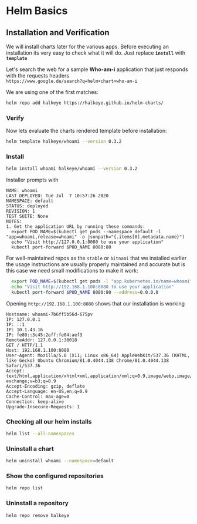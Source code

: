 # Helm Basics

## Installation and Verification

We will install charts later for the various apps. Before executing an installation
its very easy to check what it will do. Just replace **`install`** with **`template`**

Let's search the web for a sample **Who-am-i** application that just responds with the requests headers  
`https://www.google.de/search?q=helm+chart+who-am-i`

We are using one of the first matches:

```bash
helm repo add halkeye https://halkeye.github.io/helm-charts/
```

### Verify
Now lets evaluate the charts rendered template before installation:
```bash
helm template halkeye/whoami --version 0.3.2
```

### Install
```bash
helm install whoami halkeye/whoami --version 0.3.2
```

Installer prompts with
```text
NAME: whoami
LAST DEPLOYED: Tue Jul  7 10:57:26 2020
NAMESPACE: default
STATUS: deployed
REVISION: 1
TEST SUITE: None
NOTES:
1. Get the application URL by running these commands:
  export POD_NAME=$(kubectl get pods --namespace default -l "app=whoami,release=whoami" -o jsonpath="{.items[0].metadata.name}")
  echo "Visit http://127.0.0.1:8080 to use your application"
  kubectl port-forward $POD_NAME 8080:80
```

For well-maintained repos as the `stable` or `bitnami` that we installed earlier 
the usage instructions are usually properly maintained and accurate 
but is this case we need small modifications to make it work:
```bash
  export POD_NAME=$(kubectl get pods -l "app.kubernetes.io/name=whoami" -o jsonpath="{.items[0].metadata.name}")
  echo "Visit http://192.168.1.100:8080 to use your application"
  kubectl port-forward $POD_NAME 8080:80 --address=0.0.0.0
```

Opening `http://192.168.1.100:8080` shows that our installation is working
```text
Hostname: whoami-7b6ff5b56d-675pv
IP: 127.0.0.1
IP: ::1
IP: 10.1.43.16
IP: fe80::3c45:2eff:fe04:aef3
RemoteAddr: 127.0.0.1:38018
GET / HTTP/1.1
Host: 192.168.1.100:8080
User-Agent: Mozilla/5.0 (X11; Linux x86_64) AppleWebKit/537.36 (KHTML, like Gecko) Ubuntu Chromium/81.0.4044.138 Chrome/81.0.4044.138 Safari/537.36
Accept: text/html,application/xhtml+xml,application/xml;q=0.9,image/webp,image/apng,*/*;q=0.8,application/signed-exchange;v=b3;q=0.9
Accept-Encoding: gzip, deflate
Accept-Language: en-US,en;q=0.9
Cache-Control: max-age=0
Connection: keep-alive
Upgrade-Insecure-Requests: 1
```

### Checking all our helm installs

```bash
helm list --all-namespaces
```

### Uninstall a chart

```bash
helm uninstall whoami --namespace=default
```

### Show the configured repositories

```bash
helm repo list
```

### Uninstall a repository

```bash
helm repo remove halkeye
```
